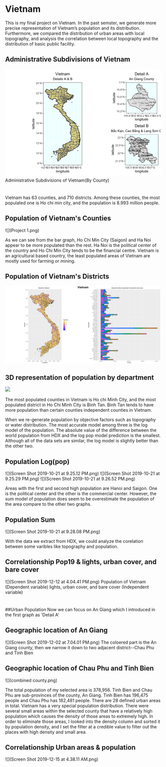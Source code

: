 # Vietnam 

This is my final project on Vietnam. In the past semster, we generate more precise representation of Vietnam’s population and its distribution. Furthermore, we compared the distribution of urban areas with local topography, and analysis the correlation between local topography and the distribution of basic public facility.

## Administrative Subdivisions of Vietnam

![](details.png)
Administrative Subdivisions of Vietnam(By County)
#
Vietnam has 63 counties, and 710 districts. Among these counties, the most populated one is Ho chi min city, and the population is 8.993 million people.

## Population of Vietnam's Counties

![](Project 1.png)

As we can see from the bar graph, Ho Chi Min City (Saigon) and Ha Noi appear to be more populated than the rest. Ha Noi is the political center of the country and Ho Chi Min City tends to be the financial centre. Vietnam is an agricultural based country, the least populated areas of Vietnam are mostly used for farming or mining. 

## Population of Vietnam's Districts

![](Vietnam_strech.png)

## 3D representation of population by department
![](vnm_video.gif)

The most populated counties in Vietnam is Ho chi Minh City, and the most populated district in Ho Chi Minh City is Binh Tan. Binh Tan tends to have more population than certain counties independent counties in Vietnam. 

When we re-generate population by objective factors such as topography or water distribution. The most accurate model among  three is the log model of the population. The absolute value of the difference between the world population from HDX and the log pop model prediction is the smallest. Although all of the data sets are similar, the log model is slightly better than the other two. 
## Population Log(pop)
![](Screen Shot 2019-10-21 at 9.25.12 PM.png)
![](Screen Shot 2019-10-21 at 9.25.29 PM.png)
![](Screen Shot 2019-10-21 at 9.26.52 PM.png)

Areas with the first and second high population are Hanoi and Saigon. One is the political center and the  other  is  the  commercial  center.  However,  the  sum  model  of  population  does  seem  to  be overestimate the population of the area compare to the other two graphs.
## Population Sum
![](Screen Shot 2019-10-21 at 9.28.08 PM.png)


With the data we extract from HDX, we could analyze the corelation between some varibles like topography and population. 
## Correlationship Pop19 & lights, urban cover, and bare cover
![](Screen Shot 2019-12-12 at 4.04.41 PM.png)
Population of Vietnam (Dependent variable) lights, urban cover, and bare cover (Independent variable)
#

##Urban Population
Now we can focus on An Giang which I introduced in the first graph as 'Detail A'
## Geographic location of An Giang
![](Screen Shot 2019-12-02 at 7.04.01 PM.png)
The coloered part is the An Giang county, then we narrow it down to two adjacent district--Chau Phu and Tinh Bien
## Geographic location of Chau Phu and Tinh Bien
![](combined county.png)

The total population of my selected area is 378,956. Tinh Bien and Chau Phu are sub-provinces  of  the  county,  An  Giang.  Tinh  Bien  has  196,475  people  and  Chau  Phu has 182,481 people. There are 28 defined urban areas in total. Vietnam  has  a  very  special  population  distribution.  There  were  several  small areas  within  the  selected  county  that  have  a  relatively  high  population  which  causes the density of those areas to extremely high. In order to eliminate those areas, I looked into  the  density  column  and  sorted  it  by  population  density,  and  I  set  the  filter  at  a credible value to filter out the places with high density and small area.
## Correlationship Urban areas & population 
![](Screen Shot 2019-12-15 at 4.38.11 AM.png)


